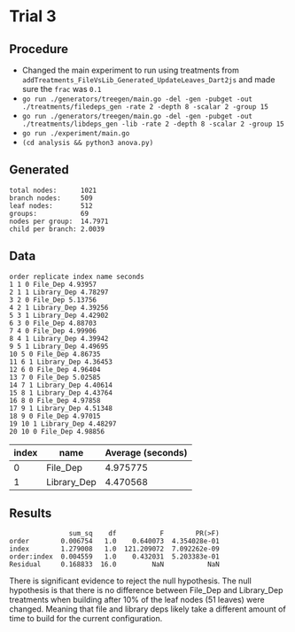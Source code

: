 # Trial 3

## Procedure

- Changed the main experiment to run using treatments from `addTreatments_FileVsLib_Generated_UpdateLeaves_Dart2js` and made sure the `frac` was `0.1`
- `go run ./generators/treegen/main.go -del -gen -pubget -out ./treatments/filedeps_gen -rate 2 -depth 8 -scalar 2 -group 15`
- `go run ./generators/treegen/main.go -del -gen -pubget -out ./treatments/libdeps_gen -lib -rate 2 -depth 8 -scalar 2 -group 15`
- `go run ./experiment/main.go`
- `(cd analysis && python3 anova.py)`

## Generated

```Plain
total nodes:      1021
branch nodes:     509
leaf nodes:       512
groups:           69
nodes per group:  14.7971
child per branch: 2.0039
```

## Data

```Plain
order replicate index name seconds
1 1 0 File_Dep 4.93957
2 1 1 Library_Dep 4.78297
3 2 0 File_Dep 5.13756
4 2 1 Library_Dep 4.39256
5 3 1 Library_Dep 4.42902
6 3 0 File_Dep 4.88703
7 4 0 File_Dep 4.99906
8 4 1 Library_Dep 4.39942
9 5 1 Library_Dep 4.49695
10 5 0 File_Dep 4.86735
11 6 1 Library_Dep 4.36453
12 6 0 File_Dep 4.96404
13 7 0 File_Dep 5.02585
14 7 1 Library_Dep 4.40614
15 8 1 Library_Dep 4.43764
16 8 0 File_Dep 4.97858
17 9 1 Library_Dep 4.51348
18 9 0 File_Dep 4.97015
19 10 1 Library_Dep 4.48297
20 10 0 File_Dep 4.98856
```

| index | name        | Average (seconds) |
|-------|-------------|-------------------|
| 0     | File_Dep    | 4.975775          |
| 1     | Library_Dep | 4.470568          |

## Results

```Plain
               sum_sq    df           F        PR(>F)
order        0.006754   1.0    0.640073  4.354028e-01
index        1.279008   1.0  121.209072  7.092262e-09
order:index  0.004559   1.0    0.432031  5.203383e-01
Residual     0.168833  16.0         NaN           NaN
```

There is significant evidence to reject the null hypothesis.
The null hypothesis is that there is no difference between File_Dep and Library_Dep treatments when building after 10% of the leaf nodes (51 leaves) were changed.
Meaning that file and library deps likely take a different amount of time to build for the current configuration.
